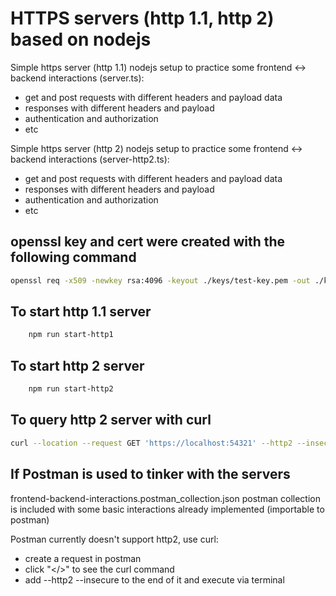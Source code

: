 # HTTPS servers (http 1.1, http 2) based on nodejs

Simple https server (http 1.1) nodejs setup to practice some frontend <-> backend interactions (server.ts):

- get and post requests with different headers and payload data
- responses with different headers and payload
- authentication and authorization
- etc

Simple https server (http 2) nodejs setup to practice some frontend <-> backend interactions (server-http2.ts):

- get and post requests with different headers and payload data
- responses with different headers and payload
- authentication and authorization
- etc

## openssl key and cert were created with the following command

```bash
openssl req -x509 -newkey rsa:4096 -keyout ./keys/test-key.pem -out ./keys/test-cert.pem -sha256 -days 36500 -nodes -subj '/CN=localhost'
```

## To start http 1.1 server

```bash
    npm run start-http1
```

## To start http 2 server

```bash
    npm run start-http2
```

## To query http 2 server with curl

```bash
curl --location --request GET 'https://localhost:54321' --http2 --insecure
```

## If Postman is used to tinker with the servers

frontend-backend-interactions.postman_collection.json postman collection is included
with some basic interactions already implemented (importable to postman)

Postman currently doesn't support http2, use curl:

- create a request in postman
- click "</>" to see the curl command
- add --http2 --insecure to the end of it and execute via terminal
